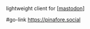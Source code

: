 lightweight client for [[mastodon]]

#go-link https://pinafore.social

[//begin]: # "Autogenerated link references for markdown compatibility"
[mastodon]: mastodon.md "mastodon"
[//end]: # "Autogenerated link references"